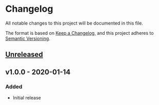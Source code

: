 # Changelog

All notable changes to this project will be documented in this file.

The format is based on [Keep a Changelog](https://keepachangelog.com), and this project adheres to [Semantic Versioning](https://semver.org).

## [Unreleased]

## v1.0.0 - 2020-01-14

### Added
- Initial release

[Unreleased]: https://github.com/owenvoke/convert/compare/v1.0.0...master
